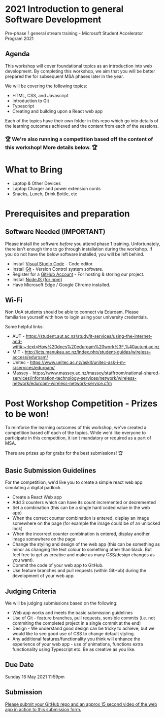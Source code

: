 # 2021 Introduction to general Software Development
Pre-phase 1 general stream training - Microsoft Student Accelerator Program 2021

## Agenda
This workshop will cover foundational topics as an introduction into web development. By completing this workshop, we aim that you will be better prepared the for subsequent MSA phases later in the year.

We will be covering the following topics:
* HTML, CSS, and Javascript
* Introduction to Git
* Typescript
* Creating and building upon a React web app

Each of the topics have their own folder in this repo which go into details of the learning outcomes achieved and the content from each of the sessions.

### 🏆 We're also running a competition based off the content of this workshop! More details below. 🏆

# What to Bring
* Laptop & Other Devices
* Laptop Charger and power extension cords
* Snacks, Lunch, Drink Bottle, etc

# Prerequisites and preparation
## Software Needed (IMPORTANT)
Please install the software *before* you attend phase 1 training. Unfortunately, there isn't enough time to go through installation during the workshop. If you do not have the below software installed, you will be left behind. 
* Install [Visual Studio Code](https://code.visualstudio.com/) - Code editor.
* Install [Git](https://git-scm.com/) - Version Control system software.
* Register for a [GitHub Account](https://github.com/) - For hosting & storing our project.
* Install [NodeJS (for npm)](https://nodejs.org/en/download/)
* Have Microsoft Edge / Google Chrome installed.

## Wi-Fi
Non UoA students should be able to connect via Eduroam. Please familiarise yourself with how to login using your university credentials.

Some helpful links:
* AUT - https://student.aut.ac.nz/study/it-services/using-the-internet-and-wifi#:~:text=How%20does%20eduroam%20work%3F,%40autuni.ac.nz
* MIT - http://icts.manukau.ac.nz/index.php/student-guides/wireless-access/eduroam/
* Unitec - https://www.unitec.ac.nz/askit/unitec-ask-i-m-s/services/eduroam/
* Massey - https://www.massey.ac.nz/massey/staffroom/national-shared-services/information-technology-services/network/wireless-network/eduroam-wireless-network-service.cfm

# Post Workshop Competition - Prizes to be won!
To reinforce the learning outcomes of this workshop, we've created a competition based off each of the topics. While we'd like everyone to participate in this competition, it isn't mandatory or required as a part of MSA.  

There are prizes up for grabs for the best submissions! 🏆

## Basic Submission Guidelines
For the competitiion, we'd like you to create a simple react web app simulating a digital padlock.
- Create a React Web app
- Add 3 counters which can have its count incremented or decremented
- Set a combination (this can be a single hard coded value in the web app)
- When the correct counter combination is entered, display an image somewhere on the page (for example the image could be of an unlocked lock)
- When the incorrect counter combination is entered, display another image somewhere on the page
- Change the styling and design of the web app (this can be something as minor as changing the text colour to something other than black. But feel free to get as creative and make as many CSS/design changes as you want).
- Commit the code of your web app to GitHub. 
- Use feature branches and pull requests (within GitHub) during the development of your web app.

## Judging Criteria
We will be judging submissions based on the following:
- Web app works and meets the basic submission guidelines
- Use of Git - feature branches, pull requests, sensible commits (i.e. not commiting the completed project in a single commit at the end)
- Design - We understand good design can be tricky to achieve, but we would like to see good use of CSS to change default styling.
- Any additional features/functionality you think will enhance the experience of your web app - use of animations, functions extra functionality using Typescript etc. Be as creative as you like.

## Due Date
Sunday 16 May 2021 11:59pm

## Submission
[Please submit your GitHub repo and an approx 15 second video of the web app in action to this submission form.](https://forms.office.com/r/BSsef46v1Q)
